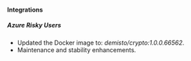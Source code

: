 
#### Integrations

##### Azure Risky Users
- Updated the Docker image to: *demisto/crypto:1.0.0.66562*.
- Maintenance and stability enhancements.